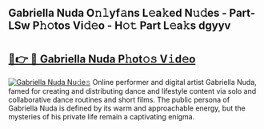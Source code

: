 ## Gabriella Nuda O𝚗𝚕yf𝚊ns L𝚎a𝚔ed N𝚞𝚍es - Part-LSw P𝚑𝚘tos Vi𝚍𝚎o - H𝚘𝚝 Part L𝚎a𝚔s dgyyv

# <h2><a href="http://kf33ua0.oniu.top/?m=Gabriella+Nuda">🔗👉 🔴 Gabriella Nuda P𝚑ot𝚘𝚜 V𝚒d𝚎o</a></h2>

[![Gabriella Nuda Nu𝚍e𝚜](https://i.imgur.com/0qMVB7G.gif)](http://kf33ua0.oniu.top/?m=Gabriella+Nuda)
Online performer and digital artist Gabriella Nuda, famed for creating and distributing dance and lifestyle content via solo and collaborative dance routines and short films. The public persona of Gabriella Nuda is defined by its warm and approachable energy, but the mysteries of his private life remain a captivating enigma.  
